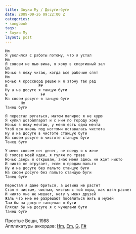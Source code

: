 ```yaml
---
title: Звуки Му / Досуги-буги
date: 2009-09-26 09:22:00 Z
categories:
- songbook
tags:
- Звуки Му
layout: post
---
```


    Hm
    Я уволился с работы потому, что я устал
    Hm
    Я совсем не пью вина, я хожу в спортивный зал
    Em
    Ночью я лежу читаю, когда все рабочие спят
    Hm
    Ночью я кроссворд решаю и я этому так рад
    G              F#
    Ну а на досуге я танцую буги
    G               F# 
    На своем досуге я танцую буги
           Hm
    Танец буги

    Я перестал ругаться, матом папирос я не курю
    Я купил фотоаппарат и с ним по городу хожу
    Ночью я лежу мечтаю, у меня есть одна мечта
    Чтоб всю жизнь под ногтями оставалась чистота
    Ну и на досуге в чистоте станцую буги
    На своем досуге в чистоте станцую буги
    Танец буги

    У меня совсем нет денег, не поеду я к жене
    В голове моей идеи, я гуляю по траве
    Ночью дверь я открываю, знаю меня здесь не ждет никто
    И никто не отругает, если я продам пальто
    Ну и на досуге без пальто станцую буги
    На своем досуге без пальто станцую буги
    Танец буги

    Перестал я даже бриться, а щетина не растет
    Стал я чистым, чистым, чистым с той поры, как взял расчет
    И никто мне не мешает, нету у меня друзей
    Жаль что мне не разрешают поселиться жить в музей
    Там бы на досуге танцевал я буги
    Плясал бы на досуге я с чучелами буги
    Танец буги

Простые Вещи, 1988  
Аппликатуры аккордов: [Hm](/chords/#Hm), [Em](/chords/#Em), [G](/chords/#G), [F#](/chords/#Fd)

